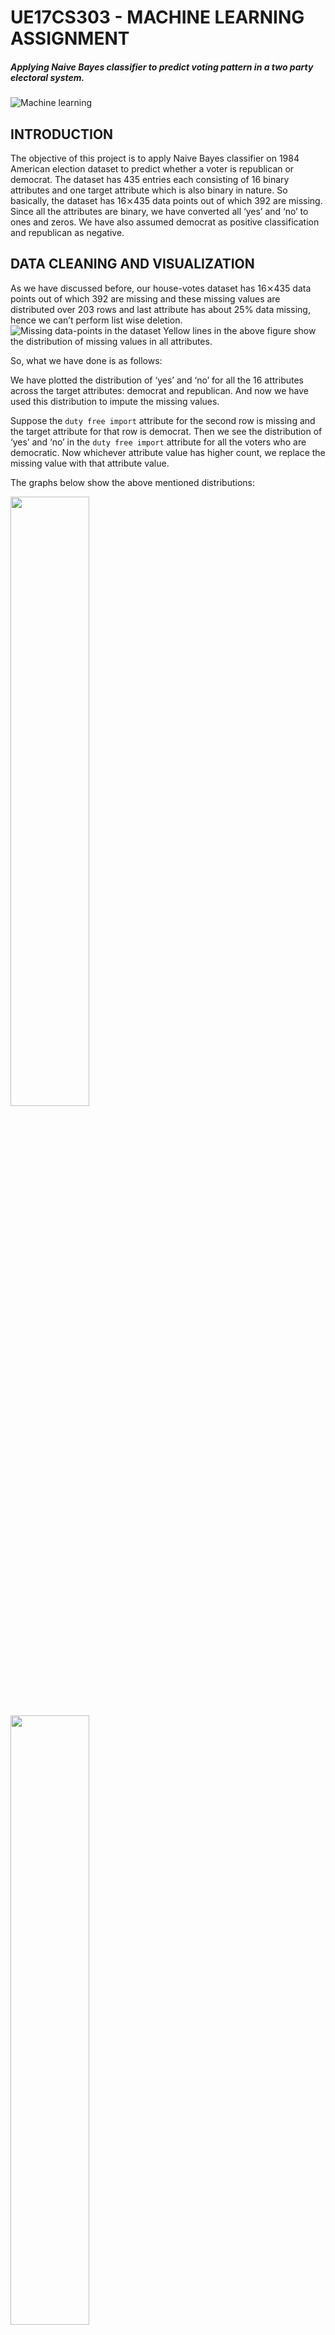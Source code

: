 # UE17CS303 - MACHINE LEARNING ASSIGNMENT
##### Applying Naive Bayes classifier to predict voting pattern in a two party electoral system.
![Machine learning](./images/machine-learning.png)

## INTRODUCTION
The objective of this project is to apply Naive Bayes classifier on 1984 American election dataset to predict whether a voter is republican or democrat. The dataset has 435 entries each consisting of 16 binary attributes and one target attribute which is also binary in nature. So basically, the dataset has 16⨯435 data points out of which 392 are missing. Since all the attributes are binary, we have converted all ‘yes’ and ‘no’ to ones and zeros. We have also assumed democrat as positive classification and republican as negative.

## DATA CLEANING AND VISUALIZATION
As we have discussed before, our house-votes dataset has 16⨯435 data points out of which 392 are missing and these missing values are distributed over 203 rows and last attribute has about 25% data missing, hence we can’t perform list wise deletion.
![Missing data-points in the dataset](./images/missing-datapoints-in-the-dataset.png)
Yellow lines in the above figure show the distribution of missing values in all attributes.

So, what we have done is as follows:

We have plotted the distribution of ‘yes’ and ‘no’ for all the 16 attributes across the target attributes: democrat and republican. And now we have used this distribution to impute the missing values.

Suppose the `duty free import` attribute for the second row is missing and the target attribute for that row is democrat. Then we see the distribution of ‘yes’ and ‘no’ in the `duty free import` attribute for all the voters who are democratic. Now whichever attribute value has higher count, we replace the missing value with that attribute value.

The graphs below show the above mentioned distributions:

<img src="./images/adoption-of-the-budget-resolution.png" width="50%" height="50%"/>
<img src="./images/aid-to-nicaraguan-contras.png" width="50%" height="50%"/>
<img src="./images/anti-satellite-test-ban.png" width="50%" height="50%"/>
<img \src="./images/crime.png" width="50%" height="50%"/>
<img src="./images/duty-free-exports.png" width="50%" height="50%"/>
<img src="./images/education-spending.png" width="50%" height="50%"/>
<img src="./images/el-salvador-aid.png" width="50%" height="50%"/>
<img src="./images/export-administration-act-south-africa.png" width="50%" height="50%"/>
<img src="./images/handicapped-infants.png" width="50%" height="50%"/>
<img src="./images/immigration.png" width="50%" height="50%"/>
<img src="./images/religious-groups-in-schools.png" width="50%" height="50%"/>
<img src="./images/superfund-right-to-sue.png" width="50%" height="50%"/>
<img src="./images/synfuels-corporation-cutback.png" width="50%" height="50%"/>
<img src="./images/water-project-cost-sharing.png" width="50%" height="50%"/>
<img src="./images/mx-missile.png" width="50%" height="50%"/>

## IMPLEMENTATION OF NAIVE BAYES CLASSIFIER AND 5-FOLD CROSS VALIDATION
For implementing 5-fold cross validation, we have divided the dataset into 5 bins and in each of the 5 iterations, one bin is used as test-set and remaining four are used as train-set.
[Naive Bayes Classifier](https://en.wikipedia.org/wiki/Naive_Bayes_classifier) is a probabilistic classifier based on Bayes theorem which uses both conditional probability and simple probability and is given by:

<p>
    <!-- https://latex.codecogs.com/png.latex?\dpi{400}\normalsize%20P(h|D)=\frac{P(D|h)P(h)}{P(D)} -->
    <img src="./images/bayes-theoram.png" width=250>
</p>
<p>
    <!-- https://latex.codecogs.com/png.latex?\dpi{400}\normalsize%20P(h|D)\hspace{1mm}=\hspace{1mm}probability\hspace{1mm}of\hspace{1mm}$h$\hspace{1mm}given\hspace{1mm}$D$\hspace{1mm} -->
    <img src="./images/bayes-theoram-3.png" width=400>
</p>
<p>
    <!-- https://latex.codecogs.com/png.latex?\dpi{400}\normalsize%20P(D|h)\hspace{1mm}=\hspace{1mm}probability\hspace{1mm}of\hspace{1mm}$D$\hspace{1mm}given\hspace{1mm}$h$\hspace{1mm} -->
    <img src="./images/bayes-theoram-2.png" width=400>
</p>
<p>
    <!-- https://latex.codecogs.com/png.latex?\dpi{400}\normalsize%20P(h)\hspace{1mm}=\hspace{1mm}prior\hspace{1mm}probability\hspace{1mm}of\hspace{1mm}hypothesis\hspace{1mm}$h$\hspace{1mm} -->
    <img src="./images/bayes-theoram-1.png" width=450>
</p>
<p>
    <!-- https://latex.codecogs.com/png.latex?\dpi{400}\normalsize%20P(D)\hspace{1mm}=\hspace{1mm}prior\hspace{1mm}probability\hspace{1mm}of\hspace{1mm}hypothesis\hspace{1mm}$D$\hspace{1mm} -->
    <img src="./images/bayes-theoram-4.png" width=450>
</p>

Both conditional and simple probability used in the Naïve Bayes classifier above is calculated by following functions:

![Simple probability](./images/simple-probablity.png)

![Conditional probability](./images/conditional-probablity.png)

Since we have 16 input attributes and 1 target attribute and both of them can take binary values, hence the likelihood we will be the multiplication of probability of any 16 combinations out of 64 possible combinations in total. The conditional probability for these 64 combinations is calculated by following code segment (where probability_data is the list storing probability for 64 combinations):
